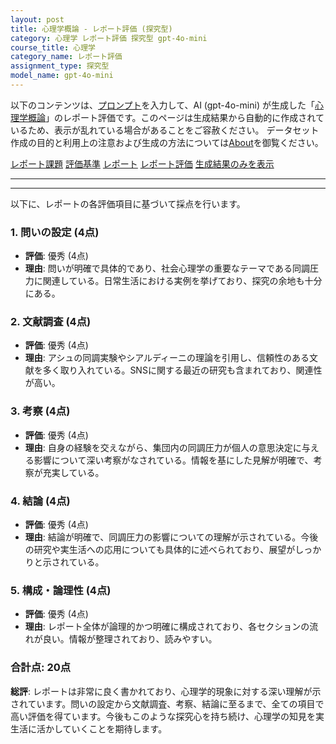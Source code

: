 ```yaml
---
layout: post
title: 心理学概論 - レポート評価 (探究型)
category: 心理学 レポート評価 探究型 gpt-4o-mini
course_title: 心理学
category_name: レポート評価
assignment_type: 探究型
model_name: gpt-4o-mini
---
```


以下のコンテンツは、[プロンプト](http://127.0.0.1:8000/generated/心理学/gpt-4o-mini/prompt_レポート評価-探究型.md)を入力して、AI (gpt-4o-mini) が生成した「[心理学概論](/contents/心理学/)」のレポート評価です。このページは生成結果から自動的に作成されているため、表示が乱れている場合があることをご容赦ください。
データセット作成の目的と利用上の注意および生成の方法については[About](/About)を御覧ください。

[レポート課題](../レポート課題-探究型)
[評価基準](../評価基準-探究型)
[レポート](../レポート-探究型)
[レポート評価](../レポート評価-探究型)
[生成結果のみを表示](http://127.0.0.1:8000/generated/心理学/gpt-4o-mini/レポート評価-探究型.md)
  

***
***
  
以下に、レポートの各評価項目に基づいて採点を行います。

### 1. 問いの設定 (4点)
- **評価**: 優秀 (4点)
- **理由**: 問いが明確で具体的であり、社会心理学の重要なテーマである同調圧力に関連している。日常生活における実例を挙げており、探究の余地も十分にある。

### 2. 文献調査 (4点)
- **評価**: 優秀 (4点)
- **理由**: アシュの同調実験やシアルディーニの理論を引用し、信頼性のある文献を多く取り入れている。SNSに関する最近の研究も含まれており、関連性が高い。

### 3. 考察 (4点)
- **評価**: 優秀 (4点)
- **理由**: 自身の経験を交えながら、集団内の同調圧力が個人の意思決定に与える影響について深い考察がなされている。情報を基にした見解が明確で、考察が充実している。

### 4. 結論 (4点)
- **評価**: 優秀 (4点)
- **理由**: 結論が明確で、同調圧力の影響についての理解が示されている。今後の研究や実生活への応用についても具体的に述べられており、展望がしっかりと示されている。

### 5. 構成・論理性 (4点)
- **評価**: 優秀 (4点)
- **理由**: レポート全体が論理的かつ明確に構成されており、各セクションの流れが良い。情報が整理されており、読みやすい。

### 合計点: 20点

**総評**: レポートは非常に良く書かれており、心理学的現象に対する深い理解が示されています。問いの設定から文献調査、考察、結論に至るまで、全ての項目で高い評価を得ています。今後もこのような探究心を持ち続け、心理学の知見を実生活に活かしていくことを期待します。
